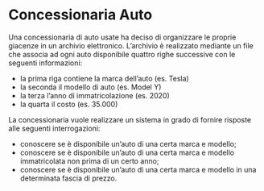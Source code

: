# Concessionaria Auto

Una concessionaria di auto usate ha deciso di organizzare le proprie giacenze in un archivio elettronico. L’archivio è
realizzato mediante un file che associa ad ogni auto disponibile quattro righe successive con le seguenti informazioni:

- la prima riga contiene la marca dell’auto (es. Tesla)
- la seconda il modello di auto (es. Model Y)
- la terza l’anno di immatricolazione (es. 2020)
- la quarta il costo (es. 35.000)

La concessionaria vuole realizzare un sistema in grado di fornire risposte alle seguenti interrogazioni:

- conoscere se è disponibile un’auto di una certa marca e modello;
- conoscere se è disponibile un’auto di una certa marca e modello immatricolata non prima di un certo anno;
- conoscere se è disponibile un’auto di una certa marca e modello in una determinata fascia di prezzo.